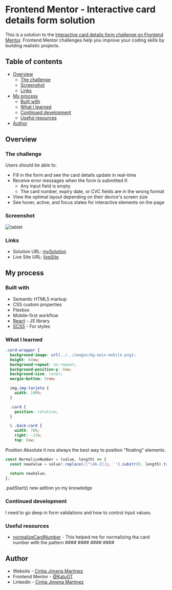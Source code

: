 # Frontend Mentor - Interactive card details form solution

This is a solution to the [Interactive card details form challenge on Frontend Mentor](https://www.frontendmentor.io/challenges/interactive-card-details-form-XpS8cKZDWw). Frontend Mentor challenges help you improve your coding skills by building realistic projects. 

## Table of contents

- [Overview](#overview)
  - [The challenge](#the-challenge)
  - [Screenshot](#screenshot)
  - [Links](#links)
- [My process](#my-process)
  - [Built with](#built-with)
  - [What I learned](#what-i-learned)
  - [Continued development](#continued-development)
  - [Useful resources](#useful-resources)
- [Author](#author)

## Overview

### The challenge

Users should be able to:

- Fill in the form and see the card details update in real-time
- Receive error messages when the form is submitted if:
  - Any input field is empty
  - The card number, expiry date, or CVC fields are in the wrong format
- View the optimal layout depending on their device's screen size
- See hover, active, and focus states for interactive elements on the page

### Screenshot

![tablet](https://i.imgur.com/fr1C8ri.png)

### Links

- Solution URL: [mySolution](https://www.frontendmentor.io/challenges/interactive-card-details-form-XpS8cKZDWw/hub/responsive-interactive-card-lMqLSVZlvg)
- Live Site URL: [liveSite](https://interactive-card-challange-i4czudnsm-katugt.vercel.app/)

## My process

### Built with

- Semantic HTML5 markup
- CSS custom properties
- Flexbox
- Mobile-first workflow
- [React](https://reactjs.org/) - JS library
- [SCSS](https://create-react-app.dev/docs/adding-a-sass-stylesheet/) - For styles


### What I learned

```css
.card-wrapper {
  background-image: url(../../images/bg-main-mobile.png);
  height: 64vw;
  background-repeat: no-repeat;
  background-position-y: 0vw;
  background-size: cover;
  margin-bottom: 5rem;

  img.img-tarjeta {
    width: 100%;
  }

  .card {
    position: relative;
  }

  & .back-card {
    width: 76%;
    right: -21%;
    top: 8vw;

```
Position Absolute it nos always the best way to position "floating" elements.
```js
const NormaliceNumber = (value, length) => {
  const newValue = value?.replace(/[^\dA-Z]/g, '').substr(0, length).trim().padStart(length, '0') || '';

  return newValue;
};
```
.padStart() new adition yo my knowledge

### Continued development

I need to go deep in form validations and how to control input values.

### Useful resources

- [normalizeCardNumber](https://www.youtube.com/watch?v=fTCTtCv8iN8&t=168s) - This helped me for normalizing tha card number with the pattern #### #### #### ####

## Author

- Website - [Cintia Jimena Martinez](https://chipper-cassata-6e2b7c.netlify.app/)
- Frontend Mentor - [@KatuGT](https://www.frontendmentor.io/profile/KatuGT)
- Linkedin - [Cintia Jimena Martinez](https://www.linkedin.com/in/cintiajimenamartinez/)

